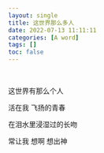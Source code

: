 ```yaml
---
layout: single
title: 这世界那么多人
date: 2022-07-13 11:11:11
categories: [A word]
tags: []
toc: false
---
```


<br>

这世界有那么个人

活在我 飞扬的青春

在泪水里浸湿过的长吻

常让我 想啊 想出神